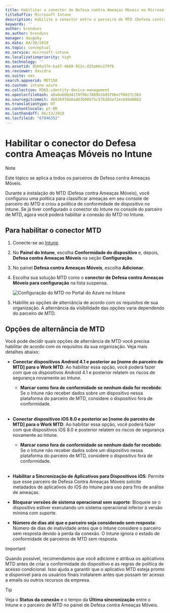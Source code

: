 ```yaml
---
title: Habilitar o conector do Defesa contra Ameaças Móveis no Microsoft Intune
titleSuffix: Microsoft Intune
description: Habilite o conector entre o parceiro de MTD (Defesa contra Ameaças Móveis) e o Microsoft Intune.
keywords: ''
author: brenduns
ms.author: brenduns
manager: dougeby
ms.date: 04/30/2019
ms.topic: conceptual
ms.service: microsoft-intune
ms.localizationpriority: high
ms.technology: ''
ms.assetid: dbb6a37e-ba47-4b69-922c-d25e66c279f6
ms.reviewer: davidra
ms.suite: ems
search.appverid: MET150
ms.custom: intune-azure
ms.collection: M365-identity-device-management
ms.openlocfilehash: a0a0a686d41f0f9bc7869b1b9379be7f6037c3b5
ms.sourcegitcommit: 4b83697de8add3b90675c576202ef2ecb49d80b2
ms.translationtype: HT
ms.contentlocale: pt-BR
ms.lasthandoff: 06/13/2019
ms.locfileid: "67046352"
---
```

# <a name="enable-the-mobile-threat-defense-connector-in-intune"></a>Habilitar o conector do Defesa contra Ameaças Móveis no Intune

> [!NOTE] 
> Este tópico se aplica a todos os parceiros de Defesa contra Ameaças Móveis.

Durante a instalação do MTD (Defesa contra Ameaças Móveis), você configurou uma política para classificar ameaças em seu console de parceiro do MTD e criou a política de conformidade de dispositivo no Intune. Se já tiver configurado o conector do Intune no console do parceiro de MTD, agora você poderá habilitar a conexão do MTD no Intune.

## <a name="to-enable-the-mtd-connector"></a>Para habilitar o conector MTD

1. Conecte-se ao [Intune](https://go.microsoft.com/fwlink/?linkid=2090973).

4. No **Painel do Intune**, escolha **Conformidade do dispositivo** e, depois, **Defesa contra Ameaças Móveis** na seção **Configuração**.

5. No painel **Defesa contra Ameaças Móveis**, escolha **Adicionar**.

6. Escolha sua solução MTD como o **conector de Defesa contra Ameaças Móveis para configuração** na lista suspensa.

    ![Configuração do MTD no Portal do Azure no Intune](./media/enable-mtd-connector-1.png)

7. Habilite as opções de alternância de acordo com os requisitos de sua organização. A alternância da visibilidade das opções varia dependendo do parceiro de MTD.

## <a name="mtd-toggle-options"></a>Opções de alternância de MTD

Você pode decidir quais opções de alternância de MTD você precisa habilitar de acordo com os requisitos da sua organização. Veja mais detalhes abaixo:

- **Conectar dispositivos Android 4.1 e posterior ao [nome do parceiro de MTD] para o Work MTD**: Ao habilitar essa opção, você poderá fazer com que os dispositivos Android 4.1 e posterior relatem os riscos de segurança novamente ao Intune.
    - **Marcar como fora de conformidade se nenhum dado for recebido**: Se o Intune não receber dados sobre um dispositivo nessa plataforma do parceiro de MTD, considere o dispositivo fora de conformidade.
<br></br>
- **Conectar dispositivos iOS 8.0 e posterior ao [nome do parceiro de MTD] para o Work MTD**: Ao habilitar essa opção, você poderá fazer com que dispositivos iOS 8.0 e posterior relatem os riscos de segurança novamente ao Intune.
    - **Marcar como fora de conformidade se nenhum dado for recebido**: Se o Intune não receber dados sobre um dispositivo nessa plataforma do parceiro de MTD, considere o dispositivo fora de conformidade.
<br></br>
- **Habilitar a Sincronização de Aplicativos para Dispositivos iOS**: Permite que esse parceiro de Defesa Contra Ameaças Móveis solicite metadados de aplicativos do iOS do Intune para uso para fins de análise de ameaças.

- **Bloquear versões de sistema operacional sem suporte**: Bloqueie se o dispositivo estiver executando um sistema operacional inferior à versão mínima com suporte.

- **Número de dias até que o parceiro seja considerado sem resposta**: Número de dias de inatividade antes que o Intune considere o parceiro sem resposta devido à perda da conexão. O Intune ignora o estado de conformidade de parceiros de MTD sem resposta.

> [!IMPORTANT] 
> Quando possível, recomendamos que você adicione e atribua os aplicativos MTD antes de criar a conformidade do dispositivo e as regras de política de acesso condicional. Isso ajuda a garantir que o aplicativo MTD esteja pronto e disponível para os usuários finais instalarem antes que possam ter acesso a emails ou outros recursos da empresa.

> [!TIP]
> Veja o **Status da conexão** e o tempo da **Última sincronização** entre o Intune e o parceiro de MTD no painel de Defesa contra Ameaças Móveis.
